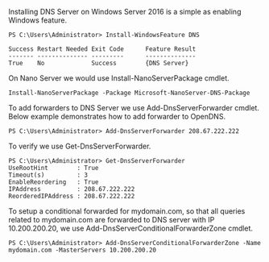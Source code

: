 Installing DNS Server on Windows Server 2016 is a simple as enabling Windows feature.

```
PS C:\Users\Administrator> Install-WindowsFeature DNS

Success Restart Needed Exit Code      Feature Result
------- -------------- ---------      --------------
True    No             Success        {DNS Server}
```

On Nano Server we would use Install-NanoServerPackage cmdlet.

```
Install-NanoServerPackage -Package Microsoft-NanoServer-DNS-Package
```

To add forwarders to DNS Server we use Add-DnsServerForwarder cmdlet. Below example demonstrates how to add forwarder to OpenDNS.

```
PS C:\Users\Administrator> Add-DnsServerForwarder 208.67.222.222

```

To verify we use Get-DnsServerForwarder.

```
PS C:\Users\Administrator> Get-DnsServerForwarder
UseRootHint        : True
Timeout(s)         : 3
EnableReordering   : True
IPAddress          : 208.67.222.222
ReorderedIPAddress : 208.67.222.222

```

To setup a conditional forwarded for mydomain.com, so that all queries related to mydomain.com are forwarded to DNS server with IP 10.200.200.20, we use Add-DnsServerConditionalForwarderZone cmdlet.

```
PS C:\Users\Administrator> Add-DnsServerConditionalForwarderZone -Name mydomain.com -MasterServers 10.200.200.20

```
